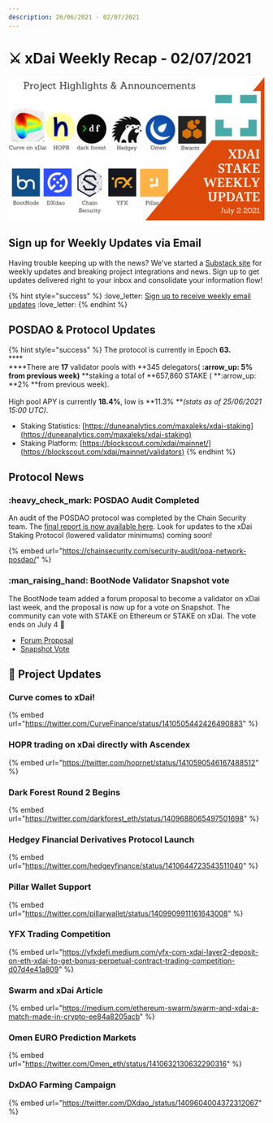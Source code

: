 ```yaml
---
description: 26/06/2021 - 02/07/2021
---
```


# ⚔️ xDai Weekly Recap - 02/07/2021

![](../../../../.gitbook/assets/July2update.png)

## Sign up for Weekly Updates via Email

Having trouble keeping up with the news? We've started a [Substack site](https://xdai.substack.com) for weekly updates and breaking project integrations and news. Sign up to get updates delivered right to your inbox and consolidate your information flow!

{% hint style="success" %}
:love\_letter: [Sign up to receive weekly email updates](https://xdai.substack.com) :love\_letter:&#x20;
{% endhint %}

## POSDAO & Protocol Updates

{% hint style="success" %}
The protocol is currently in Epoch **63.**\
****\
****There are **17** validator pools with **345 delegators( **:arrow\_up: **5%** from previous week)** **staking a total of **657,860 STAKE ( **:arrow\_up: **2% **from previous week).\
\
High pool APY is currently **18.4%**, low is **11.3% **_(stats as of 25/06/2021 15:00 UTC)_.

* Staking Statistics: [https://duneanalytics.com/maxaleks/xdai-staking](https://duneanalytics.com/maxaleks/xdai-staking)
* Staking Platform: [https://blockscout.com/xdai/mainnet/](https://blockscout.com/xdai/mainnet/validators)
{% endhint %}

## Protocol News

### :heavy\_check\_mark: POSDAO Audit Completed

An audit of the POSDAO protocol was completed by the Chain Security team. The [final report is now available here](../../../../for-developers/security-audits.md#omnibridge-audit-by-chainsecurity). Look for updates to the xDai Staking Protocol (lowered validator minimums) coming soon!

{% embed url="https://chainsecurity.com/security-audit/poa-network-posdao/" %}

### :man\_raising\_hand: BootNode Validator Snapshot vote

The BootNode team added a forum proposal to become a validator on xDai last week, and the proposal is now up for a vote on Snapshot. The community can vote with STAKE on Ethereum or STAKE on xDai. The vote ends on July 4 :sparkler:&#x20;

* [Forum Proposal](https://forum.poa.network/t/bootnode-as-an-xdai-validator/6648)
* [Snapshot Vote](https://snapshot.org/#/xdaistake.eth/proposal/QmVJK53yNAJLAFK4Wh9AqjPrRCXL8fxsDecZQsj1v7cKPE)

## :butterfly: Project Updates

### Curve comes to xDai!

{% embed url="https://twitter.com/CurveFinance/status/1410505442426490883" %}

### HOPR trading on xDai directly with Ascendex

{% embed url="https://twitter.com/hoprnet/status/1410590546167488512" %}

### Dark Forest Round 2 Begins

{% embed url="https://twitter.com/darkforest_eth/status/1409688065497501698" %}

### Hedgey Financial Derivatives Protocol Launch

{% embed url="https://twitter.com/hedgeyfinance/status/1410644723543511040" %}

### Pillar Wallet Support

{% embed url="https://twitter.com/pillarwallet/status/1409909911161643008" %}

### YFX Trading Competition

{% embed url="https://yfxdefi.medium.com/yfx-com-xdai-layer2-deposit-on-eth-xdai-to-get-bonus-perpetual-contract-trading-competition-d07d4e41a809" %}

### Swarm and xDai Article

{% embed url="https://medium.com/ethereum-swarm/swarm-and-xdai-a-match-made-in-crypto-ee84a8205acb" %}

### Omen EURO Prediction Markets

{% embed url="https://twitter.com/Omen_eth/status/1410632130632290316" %}

### DxDAO Farming Campaign

{% embed url="https://twitter.com/DXdao_/status/1409604004372312067" %}





